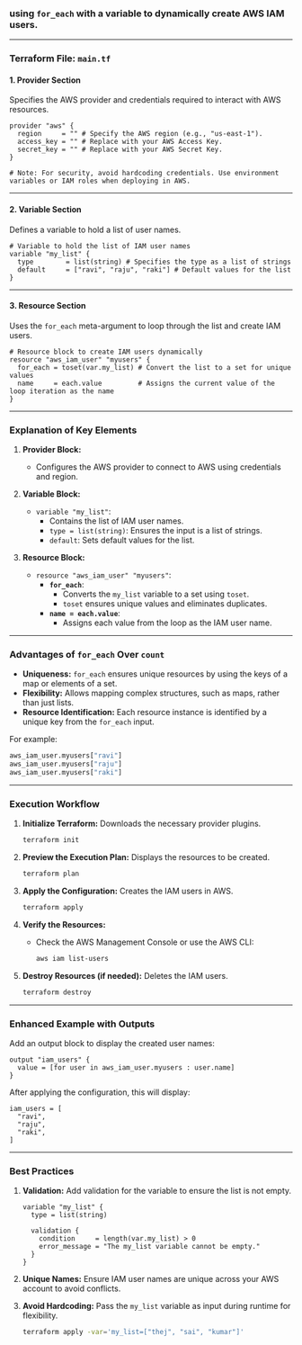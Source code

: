 ### using `for_each` with a variable to dynamically create AWS IAM users.

---

### **Terraform File: `main.tf`**

#### **1. Provider Section**
Specifies the AWS provider and credentials required to interact with AWS resources.

```hcl
provider "aws" {
  region     = "" # Specify the AWS region (e.g., "us-east-1").
  access_key = "" # Replace with your AWS Access Key.
  secret_key = "" # Replace with your AWS Secret Key.
}

# Note: For security, avoid hardcoding credentials. Use environment variables or IAM roles when deploying in AWS.
```

---

#### **2. Variable Section**
Defines a variable to hold a list of user names.

```hcl
# Variable to hold the list of IAM user names
variable "my_list" {
  type        = list(string) # Specifies the type as a list of strings
  default     = ["ravi", "raju", "raki"] # Default values for the list
}
```

---

#### **3. Resource Section**
Uses the `for_each` meta-argument to loop through the list and create IAM users.

```hcl
# Resource block to create IAM users dynamically
resource "aws_iam_user" "myusers" {
  for_each = toset(var.my_list) # Convert the list to a set for unique values
  name     = each.value         # Assigns the current value of the loop iteration as the name
}
```

---

### **Explanation of Key Elements**

1. **Provider Block:**
   - Configures the AWS provider to connect to AWS using credentials and region.

2. **Variable Block:**
   - `variable "my_list"`:
     - Contains the list of IAM user names.
     - `type = list(string)`: Ensures the input is a list of strings.
     - `default`: Sets default values for the list.

3. **Resource Block:**
   - `resource "aws_iam_user" "myusers"`:
     - **`for_each`**:
       - Converts the `my_list` variable to a set using `toset`.
       - `toset` ensures unique values and eliminates duplicates.
     - **`name = each.value`**:
       - Assigns each value from the loop as the IAM user name.

---

### **Advantages of `for_each` Over `count`**
- **Uniqueness:** `for_each` ensures unique resources by using the keys of a map or elements of a set.
- **Flexibility:** Allows mapping complex structures, such as maps, rather than just lists.
- **Resource Identification:** Each resource instance is identified by a unique key from the `for_each` input.

For example:
```bash
aws_iam_user.myusers["ravi"]
aws_iam_user.myusers["raju"]
aws_iam_user.myusers["raki"]
```

---

### **Execution Workflow**

1. **Initialize Terraform:**
   Downloads the necessary provider plugins.

   ```bash
   terraform init
   ```

2. **Preview the Execution Plan:**
   Displays the resources to be created.

   ```bash
   terraform plan
   ```

3. **Apply the Configuration:**
   Creates the IAM users in AWS.

   ```bash
   terraform apply
   ```

4. **Verify the Resources:**
   - Check the AWS Management Console or use the AWS CLI:
     ```bash
     aws iam list-users
     ```

5. **Destroy Resources (if needed):**
   Deletes the IAM users.

   ```bash
   terraform destroy
   ```

---

### **Enhanced Example with Outputs**

Add an output block to display the created user names:

```hcl
output "iam_users" {
  value = [for user in aws_iam_user.myusers : user.name]
}
```

After applying the configuration, this will display:

```plaintext
iam_users = [
  "ravi",
  "raju",
  "raki",
]
```

---

### **Best Practices**

1. **Validation:** Add validation for the variable to ensure the list is not empty.
   ```hcl
   variable "my_list" {
     type = list(string)

     validation {
       condition     = length(var.my_list) > 0
       error_message = "The my_list variable cannot be empty."
     }
   }
   ```

2. **Unique Names:** Ensure IAM user names are unique across your AWS account to avoid conflicts.

3. **Avoid Hardcoding:** Pass the `my_list` variable as input during runtime for flexibility.
   ```bash
   terraform apply -var='my_list=["thej", "sai", "kumar"]'
   ```
